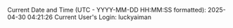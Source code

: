 Current Date and Time (UTC - YYYY-MM-DD HH:MM:SS formatted): 2025-04-30 04:21:26
Current User's Login: luckyaiman
